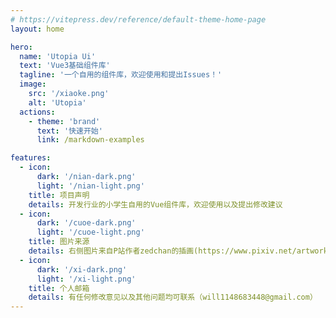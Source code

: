 ```yaml
---
# https://vitepress.dev/reference/default-theme-home-page
layout: home

hero:
  name: 'Utopia Ui'
  text: 'Vue3基础组件库'
  tagline: '一个自用的组件库，欢迎使用和提出Issues！'
  image:
    src: '/xiaoke.png'
    alt: 'Utopia'
  actions:
    - theme: 'brand'
      text: '快速开始'
      link: /markdown-examples

features:
  - icon: 
      dark: '/nian-dark.png'
      light: '/nian-light.png'
    title: 项目声明
    details: 开发行业的小学生自用的Vue组件库，欢迎使用以及提出修改建议
  - icon:
      dark: '/cuoe-dark.png'
      light: '/cuoe-light.png'
    title: 图片来源
    details: 右侧图片来自P站作者zedchan的插画(https://www.pixiv.net/artworks/107613285)
  - icon:
      dark: '/xi-dark.png'
      light: '/xi-light.png'
    title: 个人邮箱
    details: 有任何修改意见以及其他问题均可联系（will1148683448@gmail.com）
---
```

